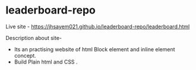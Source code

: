 # leaderboard-repo

Live site - https://jhsayem021.github.io/leaderboard-repo/leaderboard.html

Description about site-
* Its an practising website of html Block element and inline element concept.
* Build Plain html and CSS .

